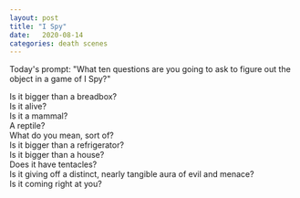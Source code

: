 ```yaml
---
layout: post
title: "I Spy"
date:   2020-08-14
categories: death scenes
---
```

Today's prompt: "What ten questions are you going to ask to figure out the object in a game of I Spy?"

Is it bigger than a breadbox?   
Is it alive?   
Is it a mammal?   
A reptile?   
What do you mean, sort of?   
Is it bigger than a refrigerator?   
Is it bigger than a house?   
Does it have tentacles?   
Is it giving off a distinct, nearly tangible aura of evil and menace?   
Is it coming right at you?

